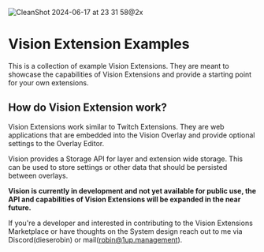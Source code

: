 ![CleanShot 2024-06-17 at 23 31 58@2x](https://github.com/dieserRobin/vision-extensions/assets/30075784/c5b851aa-b128-44bf-9d72-a6ddbc57c5dd)

# Vision Extension Examples
This is a collection of example Vision Extensions. They are meant to showcase the capabilities of Vision Extensions and provide a starting point for your own extensions.

## How do Vision Extension work?
Vision Extensions work similar to Twitch Extensions. They are web applications that are embedded into the Vision Overlay and provide optional settings to the Overlay Editor.

Vision provides a Storage API for layer and extension wide storage. This can be used to store settings or other data that should be persisted between overlays.

**Vision is currently in development and not yet available for public use, the API and capabilities of Vision Extensions will be expanded in the near future.**

If you're a developer and interested in contributing to the Vision Extensions Marketplace or have thoughts on the System design reach out to me via Discord(dieserobin) or mail(robin@1up.management).
